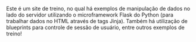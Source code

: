 Este é um site de treino, no qual há exemplos de manipulação de dados no lado do servidor utilizando o microframework Flask do Python (para trabalhar dados no HTML através de tags Jinja).
Também há utilização de blueprints para controle de sessão de usuário, entre outros exemplos de treino!
